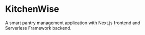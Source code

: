 # KitchenWise

A smart pantry management application with Next.js frontend and Serverless Framework backend.
